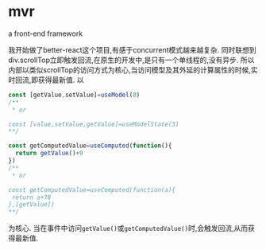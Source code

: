 # mvr
a front-end framework

我开始做了better-react这个项目,有感于concurrent模式越来越复杂.
同时联想到div.scrollTop立即触发回流,在原生的开发中,是只有一个单线程的,没有异步.
所以内部以类似scrollTop的访问方式为核心,当访问模型及其外延的计算属性的时候,实时回流,即获得最新值.
以
```typescript
const [getValue,setValue]=useModel(8)
/**
 * or

const [value,setValue,getValue]=useModelState(3)
**/

const getComputedValue=useComputed(function(){
  return getValue()+9
})
/**
 * or

const getComputedValue=useComputed(function(a){
 return a+78
},[getValue]) 
**/
```
为核心.
当在事件中访问```getValue()```或```getComputedValue()```时,会触发回流,从而获得最新值.